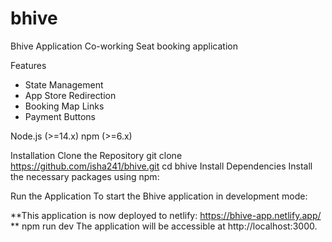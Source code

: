# bhive

Bhive Application
Co-working Seat booking application



Features
- State Management
- App Store Redirection
- Booking Map Links
- Payment Buttons

Node.js (>=14.x)
npm (>=6.x)

Installation
Clone the Repository
git clone https://github.com/isha241/bhive.git
cd bhive
Install Dependencies
Install the necessary packages using npm:


Run the Application
To start the Bhive application in development mode:


**This application is now deployed to netlify: https://bhive-app.netlify.app/
**
npm run dev
The application will be accessible at http://localhost:3000.
